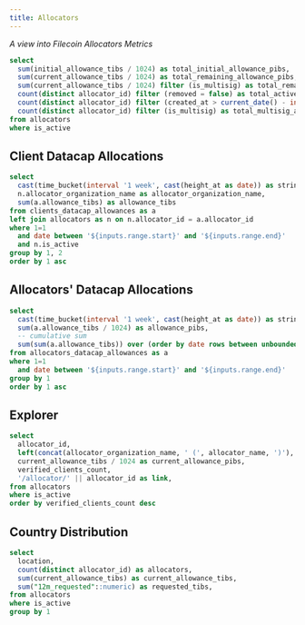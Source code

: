```yaml
---
title: Allocators
---
```


_A view into Filecoin Allocators Metrics_

```sql allocators_stats
select
  sum(initial_allowance_tibs / 1024) as total_initial_allowance_pibs,
  sum(current_allowance_tibs / 1024) as total_remaining_allowance_pibs,
  sum(current_allowance_tibs / 1024) filter (is_multisig) as total_remaining_allowance_pibs_multisig,
  count(distinct allocator_id) filter (removed = false) as total_active_allocators,
  count(distinct allocator_id) filter (created_at > current_date() - interval '30 days') as new_allocators_30d,
  count(distinct allocator_id) filter (is_multisig) as total_multisig_allocators,
from allocators
where is_active
```

<Grid cols=3>

<BigValue
  data={allocators_stats}
  value=total_initial_allowance_pibs
  title="Total Initial Allowance"
  fmt='#,##0 Pi\B\s'
/>

<BigValue
  data={allocators_stats}
  value=total_remaining_allowance_pibs
  title="Total Remaining Allowance"
  fmt='#,##0 Pi\B\s'
/>

<BigValue
  data={allocators_stats}
  value=total_remaining_allowance_pibs_multisig
  title="Total Remaining Allowance (Multisig)"
  fmt='#,##0 Pi\B\s'
/>

<BigValue
  data={allocators_stats}
  value=total_active_allocators
  title="Total Active Allocators"
/>

<BigValue
  data={allocators_stats}
  value=new_allocators_30d
  title="New Allocators (last 30d)"
/>

<BigValue
  data={allocators_stats}
  value=total_multisig_allocators
  title="Total Multisig Allocators"
/>

</Grid>

<DateRange
  name=range
  data={allocations}
  dates=date
  start=2021-01-01
/>

## Client Datacap Allocations

```sql allocations
select
  cast(time_bucket(interval '1 week', cast(height_at as date)) as string) as date,
  n.allocator_organization_name as allocator_organization_name,
  sum(a.allowance_tibs) as allowance_tibs
from clients_datacap_allowances as a
left join allocators as n on n.allocator_id = a.allocator_id
where 1=1
  and date between '${inputs.range.start}' and '${inputs.range.end}'
  and n.is_active
group by 1, 2
order by 1 asc
```

<BarChart
  data={allocations}
  x=date
  y=allowance_tibs
  series=allocator_organization_name
  sort=false
/>

## Allocators' Datacap Allocations

```sql allocators_allowances
select
  cast(time_bucket(interval '1 week', cast(height_at as date)) as string) as date,
  sum(a.allowance_tibs / 1024) as allowance_pibs,
  -- cumulative sum
  sum(sum(a.allowance_tibs)) over (order by date rows between unbounded preceding and current row) / 1024 as cumulative_allowance_pibs
from allocators_datacap_allowances as a
where 1=1
  and date between '${inputs.range.start}' and '${inputs.range.end}'
group by 1
order by 1 asc
```

<Grid cols=2>

<BarChart
  data={allocators_allowances}
  x=date
  y=allowance_pibs
  sort=false
  connectGroup="ada"
/>

<LineChart
  data={allocators_allowances}
  x=date
  y=cumulative_allowance_pibs
  sort=false
  connectGroup="ada"
/>

</Grid>

## Explorer

```sql active_allocators
select
  allocator_id,
  left(concat(allocator_organization_name, ' (', allocator_name, ')'), 60) as allocator,
  current_allowance_tibs / 1024 as current_allowance_pibs,
  verified_clients_count,
  '/allocator/' || allocator_id as link,
from allocators
where is_active
order by verified_clients_count desc
```

<DataTable
  data={active_allocators}
  link=link
  search=true
  rowShading=true
  rowLines=false
  rows=30
  downloadable=true
/>

## Country Distribution

```sql country_distribution
select
  location,
  count(distinct allocator_id) as allocators,
  sum(current_allowance_tibs) as current_allowance_tibs,
  sum("12m_requested"::numeric) as requested_tibs,
from allocators
where is_active
group by 1
```

<Grid cols=3>

<BarChart
  data={country_distribution}
  x=location
  y=allocators
  connectGroup=country
  labels=true
  title="Allocators by Country"
/>

<BarChart
  data={country_distribution}
  x=location
  y=current_allowance_tibs
  connectGroup=country
  labels=true
  title="Current Allowance by Country"
/>

<BarChart
  data={country_distribution}
  x=location
  y=requested_tibs
  connectGroup=country
  labels=true
  title="Requested Data by Country"
/>

</Grid>
